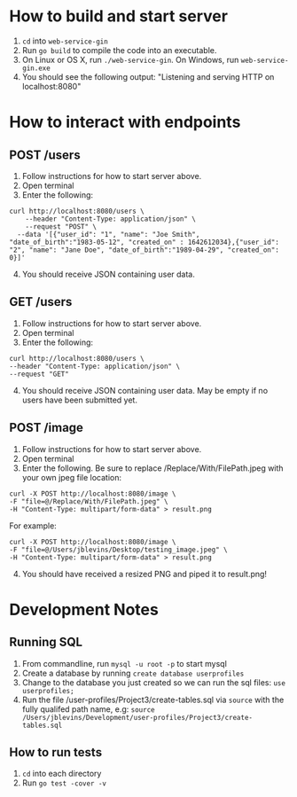 # How to build and start server
1. `cd` into `web-service-gin`
2. Run `go build` to compile the code into an executable.
3. On Linux or OS X, run `./web-service-gin`. On Windows, run `web-service-gin.exe`
4. You should see the following output: "Listening and serving HTTP on localhost:8080"

# How to interact with endpoints
## POST /users
1. Follow instructions for how to start server above.
2. Open terminal
3. Enter the following:
```
curl http://localhost:8080/users \
    --header "Content-Type: application/json" \
    --request "POST" \
  --data '[{"user_id": "1", "name": "Joe Smith", "date_of_birth":"1983-05-12", "created_on" : 1642612034},{"user_id": "2", "name": "Jane Doe", "date_of_birth":"1989-04-29", "created_on": 0}]'
```
4. You should receive JSON containing user data.


## GET /users
1. Follow instructions for how to start server above.
2. Open terminal
3. Enter the following:
```
curl http://localhost:8080/users \
--header "Content-Type: application/json" \
--request "GET"
```
4. You should receive JSON containing user data. May be empty if no users have been submitted yet.

## POST /image
1. Follow instructions for how to start server above.
2. Open terminal
3. Enter the following. Be sure to replace /Replace/With/FilePath.jpeg with your own jpeg file location:
```
curl -X POST http://localhost:8080/image \
-F "file=@/Replace/With/FilePath.jpeg" \
-H "Content-Type: multipart/form-data" > result.png
```

For example:
```
curl -X POST http://localhost:8080/image \
-F "file=@/Users/jblevins/Desktop/testing_image.jpeg" \
-H "Content-Type: multipart/form-data" > result.png
```

4. You should have received a resized PNG and piped it to result.png!

# Development Notes
## Running SQL
1. From commandline, run `mysql -u root -p` to start mysql
2. Create a database by running `create database userprofiles`
3. Change to the database you just created so we can run the sql files: `use userprofiles;`
4. Run the file /user-profiles/Project3/create-tables.sql via `source` with the fully qualifed path name, e.g: `source /Users/jblevins/Development/user-profiles/Project3/create-tables.sql`

## How to run tests
1. `cd` into each directory
2. Run `go test -cover -v`
